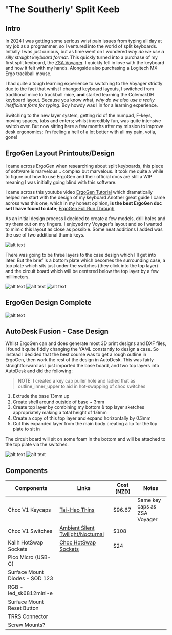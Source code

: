 # 'The Southerly' Split Keeb

## Intro

In 2024 I was getting some serious wrist pain issues from typing all day at my job as a programmer, so I ventured into the world of split keyboards.
Initially I was just curious, but as time went on I wondered *why do we use a silly straight keyboard format*. This quickly turned into a purchase of my first split keyboard, the [ZSA Voyager](https://www.zsa.io/voyager). I quickly fell in love with the keyboard and how it felt with my hands.
Alongside also purchasing a Logitech MX Ergo trackball mouse.

I had quite a tough learning experience to switching to the Voyager strictly due to the fact that whilst I changed keyboard layouts, I switched from traditional mice to trackball mice, **and** started learning the ColemakDH keyboard layout.
Because you know what, *why do we also use a really inefficient form for typing*. Boy howdy was I in for a learning experience.

Switching to the new layer system, getting rid of the numpad, F-keys, moving spaces, tabs and enters; whilst incredibly fun, was quite intensive switch over.
But now sitting here a few months after my mission to improve desk ergonomics; I'm feeling a hell of a lot better with all my pain, voila, gone!

## ErgoGen Layout Printouts/Design

I came across ErgoGen when researching about split keyboards, this piece of software is marvelous... complex but marvelous.
It took me quite a while to figure out how to use ErgoGen and their official docs are still a WIP meaning I was initially going blind with this software.

I came across this youtube video [ErgoGen Tutorial](https://www.youtube.com/watch?v=7UXsD7nSfDY) which dramatically helped me start with the design of my keyboard
Another great guide I came across was this one, which in my honest opinion, **is the best ErgoGen doc set I have found to date**; [ErgoGen Full Run Through](https://flatfootfox.com/ergogen-part1-units-points/)

As an initial design process I decided to create a few models, drill holes and try them out on my fingers.
I enjoyed my Voyager's layout and so I wanted to mimic this layout as close as possible.
Some neat additions I added was the use of two additional thumb keys.

![alt text](<images/ErgoGen Layout.png>)

There was going to be three layers to the case design which I'll get into later. But the brief is a bottom plate which becomes the surrounding case, a top plate which sits just under the switches (they click into the top layer) and the circuit board which will be centered below the top layer by a few millimeters.

![alt text](images/Design_1.jpg)
![alt text](images/Design_2.jpg)
![alt text](images/Design_3.jpg)

## ErgoGen Design Complete

![alt text](images/PCB_1.png)

## AutoDesk Fusion - Case Design

Whilst ErgoGen can and does generate most 3D print designs and DXF files, I found it quite fiddly changing the YAML constantly to design a case.
So instead I decided that the best course was to get a rough outline in ErgoGen, then work the rest of the design in AutoDesk.
This was fairly straightforward as I just imported the base board, and two top layers into AutoDesk and did the following:

> NOTE: I created a key cap puller hole and ladled that as outline_inner_upper to aid in hot-swapping of choc switches

1. Extrude the base 13mm up
2. Create shell around outside of base ~ 3mm
3. Create top layer by combining my bottom & top layer sketches appropriately making a total height of 1.6mm
4. Create a copy of this top layer and expand horizontally by 0.3mm
5. Cut this expanded layer from the main body creating a lip for the top plate to sit in

The circuit board will sit on some foam in the bottom and will be attached to the top plate via the switches.

![alt text](images/AutoDesk_1.png)
![alt text](images/AutoDesk_2.png)


## Components

| Components | Links | Cost (NZD) | Notes |
| ---------- | ----- | ---------- | ----- |
| Choc V1 Keycaps | [Tai-Hao Thins](https://shop.tai-hao.com/products/white-1) | $96.67 | Same key caps as ZSA Voyager |
| Choc V1 Switches | [Ambient Silent Twilight/Nocturnal](https://keebd.com/en-nz/products/ambients-silent-linear-twilight-choc-switches?_pos=2&_fid=9a770a5f9&_ss=c) | $108 |
| Kailh HotSwap Sockets | [Choc HotSwap Sockets](https://keebd.com/en-nz/products/kailh-choc-hotswap-sockets?_pos=1&_psq=hotswap&_ss=e&_v=1.0) | $24 |
| Pico Micro (USB-C) |
| Surface Mount Diodes - SOD 123 |
| RGB - led_sk6812mini-e |
| Surface Mount Reset Button |
| TRRS Connector |
| Screw Mounts? |
